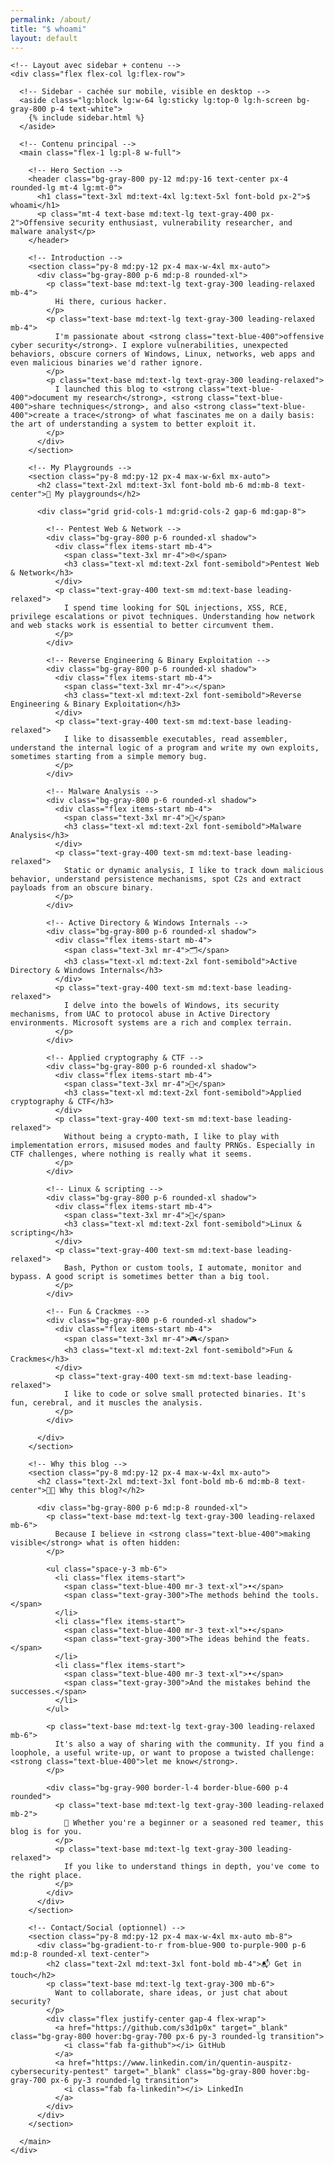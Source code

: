 ```yaml
---
permalink: /about/
title: "$ whoami"
layout: default
---
```


<html lang="en">
<head>
  <meta charset="UTF-8" />
  <meta name="viewport" content="width=device-width, initial-scale=1.0" />
  <link href="https://cdn.jsdelivr.net/npm/tailwindcss@2.2.19/dist/tailwind.min.css" rel="stylesheet">
</head>

<body class="bg-gray-900 text-gray-100 font-sans">

  <div class="max-w-7xl mx-auto px-4">

    <!-- Layout avec sidebar + contenu -->
    <div class="flex flex-col lg:flex-row">
      
      <!-- Sidebar - cachée sur mobile, visible en desktop -->
      <aside class="lg:block lg:w-64 lg:sticky lg:top-0 lg:h-screen bg-gray-800 p-4 text-white">
        {% include sidebar.html %}
      </aside>
      
      <!-- Contenu principal -->
      <main class="flex-1 lg:pl-8 w-full">
  
        <!-- Hero Section -->
        <header class="bg-gray-800 py-12 md:py-16 text-center px-4 rounded-lg mt-4 lg:mt-0">
          <h1 class="text-3xl md:text-4xl lg:text-5xl font-bold px-2">$ whoami</h1>
          <p class="mt-4 text-base md:text-lg text-gray-400 px-2">Offensive security enthusiast, vulnerability researcher, and malware analyst</p>
        </header>

        <!-- Introduction -->
        <section class="py-8 md:py-12 px-4 max-w-4xl mx-auto">
          <div class="bg-gray-800 p-6 md:p-8 rounded-xl">
            <p class="text-base md:text-lg text-gray-300 leading-relaxed mb-4">
              Hi there, curious hacker.
            </p>
            <p class="text-base md:text-lg text-gray-300 leading-relaxed mb-4">
              I'm passionate about <strong class="text-blue-400">offensive cyber security</strong>. I explore vulnerabilities, unexpected behaviors, obscure corners of Windows, Linux, networks, web apps and even malicious binaries we'd rather ignore.
            </p>
            <p class="text-base md:text-lg text-gray-300 leading-relaxed">
              I launched this blog to <strong class="text-blue-400">document my research</strong>, <strong class="text-blue-400">share techniques</strong>, and also <strong class="text-blue-400">create a trace</strong> of what fascinates me on a daily basis: the art of understanding a system to better exploit it.
            </p>
          </div>
        </section>

        <!-- My Playgrounds -->
        <section class="py-8 md:py-12 px-4 max-w-6xl mx-auto">
          <h2 class="text-2xl md:text-3xl font-bold mb-6 md:mb-8 text-center">🎯 My playgrounds</h2>
          
          <div class="grid grid-cols-1 md:grid-cols-2 gap-6 md:gap-8">
            
            <!-- Pentest Web & Network -->
            <div class="bg-gray-800 p-6 rounded-xl shadow">
              <div class="flex items-start mb-4">
                <span class="text-3xl mr-4">🌐</span>
                <h3 class="text-xl md:text-2xl font-semibold">Pentest Web & Network</h3>
              </div>
              <p class="text-gray-400 text-sm md:text-base leading-relaxed">
                I spend time looking for SQL injections, XSS, RCE, privilege escalations or pivot techniques. Understanding how network and web stacks work is essential to better circumvent them.
              </p>
            </div>

            <!-- Reverse Engineering & Binary Exploitation -->
            <div class="bg-gray-800 p-6 rounded-xl shadow">
              <div class="flex items-start mb-4">
                <span class="text-3xl mr-4">⚔️</span>
                <h3 class="text-xl md:text-2xl font-semibold">Reverse Engineering & Binary Exploitation</h3>
              </div>
              <p class="text-gray-400 text-sm md:text-base leading-relaxed">
                I like to disassemble executables, read assembler, understand the internal logic of a program and write my own exploits, sometimes starting from a simple memory bug.
              </p>
            </div>

            <!-- Malware Analysis -->
            <div class="bg-gray-800 p-6 rounded-xl shadow">
              <div class="flex items-start mb-4">
                <span class="text-3xl mr-4">🧪</span>
                <h3 class="text-xl md:text-2xl font-semibold">Malware Analysis</h3>
              </div>
              <p class="text-gray-400 text-sm md:text-base leading-relaxed">
                Static or dynamic analysis, I like to track down malicious behavior, understand persistence mechanisms, spot C2s and extract payloads from an obscure binary.
              </p>
            </div>

            <!-- Active Directory & Windows Internals -->
            <div class="bg-gray-800 p-6 rounded-xl shadow">
              <div class="flex items-start mb-4">
                <span class="text-3xl mr-4">🗂️</span>
                <h3 class="text-xl md:text-2xl font-semibold">Active Directory & Windows Internals</h3>
              </div>
              <p class="text-gray-400 text-sm md:text-base leading-relaxed">
                I delve into the bowels of Windows, its security mechanisms, from UAC to protocol abuse in Active Directory environments. Microsoft systems are a rich and complex terrain.
              </p>
            </div>

            <!-- Applied cryptography & CTF -->
            <div class="bg-gray-800 p-6 rounded-xl shadow">
              <div class="flex items-start mb-4">
                <span class="text-3xl mr-4">🧠</span>
                <h3 class="text-xl md:text-2xl font-semibold">Applied cryptography & CTF</h3>
              </div>
              <p class="text-gray-400 text-sm md:text-base leading-relaxed">
                Without being a crypto-math, I like to play with implementation errors, misused modes and faulty PRNGs. Especially in CTF challenges, where nothing is really what it seems.
              </p>
            </div>

            <!-- Linux & scripting -->
            <div class="bg-gray-800 p-6 rounded-xl shadow">
              <div class="flex items-start mb-4">
                <span class="text-3xl mr-4">🐧</span>
                <h3 class="text-xl md:text-2xl font-semibold">Linux & scripting</h3>
              </div>
              <p class="text-gray-400 text-sm md:text-base leading-relaxed">
                Bash, Python or custom tools, I automate, monitor and bypass. A good script is sometimes better than a big tool.
              </p>
            </div>

            <!-- Fun & Crackmes -->
            <div class="bg-gray-800 p-6 rounded-xl shadow">
              <div class="flex items-start mb-4">
                <span class="text-3xl mr-4">🎮</span>
                <h3 class="text-xl md:text-2xl font-semibold">Fun & Crackmes</h3>
              </div>
              <p class="text-gray-400 text-sm md:text-base leading-relaxed">
                I like to code or solve small protected binaries. It's fun, cerebral, and it muscles the analysis.
              </p>
            </div>

          </div>
        </section>

        <!-- Why this blog -->
        <section class="py-8 md:py-12 px-4 max-w-4xl mx-auto">
          <h2 class="text-2xl md:text-3xl font-bold mb-6 md:mb-8 text-center">👨‍💻 Why this blog?</h2>
          
          <div class="bg-gray-800 p-6 md:p-8 rounded-xl">
            <p class="text-base md:text-lg text-gray-300 leading-relaxed mb-6">
              Because I believe in <strong class="text-blue-400">making visible</strong> what is often hidden:
            </p>
            
            <ul class="space-y-3 mb-6">
              <li class="flex items-start">
                <span class="text-blue-400 mr-3 text-xl">•</span>
                <span class="text-gray-300">The methods behind the tools.</span>
              </li>
              <li class="flex items-start">
                <span class="text-blue-400 mr-3 text-xl">•</span>
                <span class="text-gray-300">The ideas behind the feats.</span>
              </li>
              <li class="flex items-start">
                <span class="text-blue-400 mr-3 text-xl">•</span>
                <span class="text-gray-300">And the mistakes behind the successes.</span>
              </li>
            </ul>

            <p class="text-base md:text-lg text-gray-300 leading-relaxed mb-6">
              It's also a way of sharing with the community. If you find a loophole, a useful write-up, or want to propose a twisted challenge: <strong class="text-blue-400">let me know</strong>.
            </p>

            <div class="bg-gray-900 border-l-4 border-blue-600 p-4 rounded">
              <p class="text-base md:text-lg text-gray-300 leading-relaxed mb-2">
                💬 Whether you're a beginner or a seasoned red teamer, this blog is for you.
              </p>
              <p class="text-base md:text-lg text-gray-300 leading-relaxed">
                If you like to understand things in depth, you've come to the right place.
              </p>
            </div>
          </div>
        </section>

        <!-- Contact/Social (optionnel) -->
        <section class="py-8 md:py-12 px-4 max-w-4xl mx-auto mb-8">
          <div class="bg-gradient-to-r from-blue-900 to-purple-900 p-6 md:p-8 rounded-xl text-center">
            <h2 class="text-2xl md:text-3xl font-bold mb-4">📬 Get in touch</h2>
            <p class="text-base md:text-lg text-gray-300 mb-6">
              Want to collaborate, share ideas, or just chat about security?
            </p>
            <div class="flex justify-center gap-4 flex-wrap">
              <a href="https://github.com/s3d1p0x" target="_blank" class="bg-gray-800 hover:bg-gray-700 px-6 py-3 rounded-lg transition">
                <i class="fab fa-github"></i> GitHub
              </a>
              <a href="https://www.linkedin.com/in/quentin-auspitz-cybersecurity-pentest" target="_blank" class="bg-gray-800 hover:bg-gray-700 px-6 py-3 rounded-lg transition">
                <i class="fab fa-linkedin"></i> LinkedIn
              </a>
            </div>
          </div>
        </section>
  
      </main>
    </div>
  </div>
</body>
</html>
